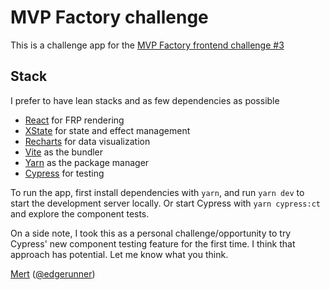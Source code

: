 # MVP Factory challenge

This is a challenge app for the [MVP Factory frontend challenge #3](https://mvpmatch.notion.site/Main-Frontend-3-our-Mock-API-6088e94b83cd4ebba7d2bd883d5d710b)

## Stack

I prefer to have lean stacks and as few dependencies as possible

- [React](https://reactjs.org) for FRP rendering
- [XState](https://xstate.js.org) for state and effect management
- [Recharts](https://recharts.org) for data visualization
- [Vite](https://vitejs.dev) as the bundler
- [Yarn](https://yarnpkg.com) as the package manager
- [Cypress](https://cypress.io) for testing

To run the app, first install dependencies with `yarn`, and run `yarn dev` 
to start the development server locally. Or start Cypress with `yarn cypress:ct`
and explore the component tests.

On a side note, I took this as a personal challenge/opportunity to try Cypress'
new component testing feature for the first time. I think that approach has 
potential. Let me know what you think.

[Mert](mailto:mert@merttorun.com) ([@edgerunner](https://github.com/edgerunner))